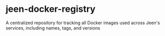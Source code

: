 # jeen-docker-registry
A centralized repository for tracking all Docker images used across Jeen's services, including names, tags, and versions
